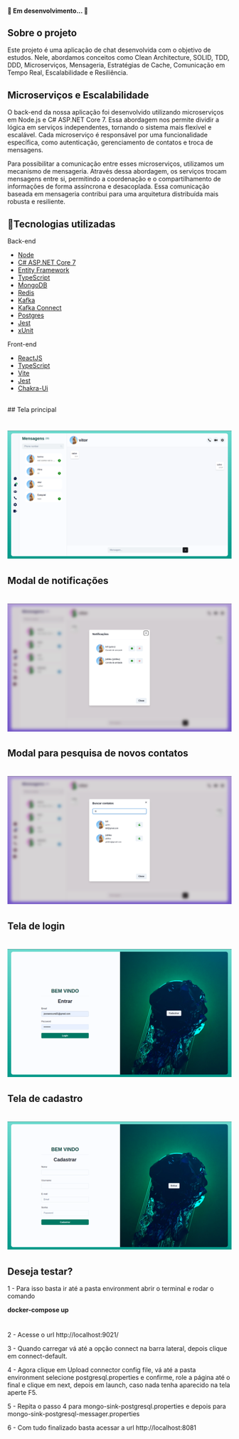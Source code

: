 <h4 align="movielist"> 
	🚧 Em desenvolvimento... 🚧
</h4>


<!-- ABOUT THE PROJECT -->
## Sobre o projeto
Este projeto é uma aplicação de chat desenvolvida com o objetivo de estudos. Nele, abordamos conceitos como Clean Architecture, SOLID, TDD, DDD, Microserviços, Mensageria, Estratégias de Cache, Comunicação em Tempo Real, Escalabilidade e Resiliência.


## Microserviços e Escalabilidade
O back-end da nossa aplicação foi desenvolvido utilizando microserviços em Node.js e C# ASP.NET Core 7. Essa abordagem nos permite dividir a lógica em serviços independentes, tornando o sistema mais flexível e escalável. Cada microserviço é responsável por uma funcionalidade específica, como autenticação, gerenciamento de contatos e troca de mensagens.

Para possibilitar a comunicação entre esses microserviços, utilizamos um mecanismo de mensageria. Através dessa abordagem, os serviços trocam mensagens entre si, permitindo a coordenação e o compartilhamento de informações de forma assíncrona e desacoplada. Essa comunicação baseada em mensageria contribui para uma arquitetura distribuída mais robusta e resiliente.


## 🚀Tecnologias utilizadas
Back-end
* [Node](https://nodejs.org/en)
* [C# ASP.NET Core 7](https://learn.microsoft.com/en-us/aspnet/core/release-notes/aspnetcore-7.0?view=aspnetcore-7.0)
* [Entity Framework](https://learn.microsoft.com/pt-br/ef/)
* [TypeScript](https://www.typescriptlang.org/)
* [MongoDB](https://www.mongodb.com/)
* [Redis](https://redis.io/)
* [Kafka](https://kafka.apache.org/)
* [Kafka Connect](https://docs.confluent.io/platform/current/connect/index.html)
* [Postgres](https://www.postgresql.org/)
* [Jest](https://jestjs.io/pt-BR/)
* [xUnit](https://xunit.net/)

Front-end
* [ReactJS](https://pt-br.reactjs.org/)
* [TypeScript](https://www.typescriptlang.org/)
* [Vite](https://vitejs.dev/)
* [Jest](https://jestjs.io/pt-BR/)
* [Chakra-Ui](https://chakra-ui.com/)
</br>
## Tela principal
<h1 align="center">
  <img alt="movielist" title="#movielist" src="images/tela principal.png" />
</h1>

## Modal de notificações
<h1 align="center">
  <img alt="movielist" title="#movielist" src="images/convite.png" />
</h1>

## Modal para pesquisa de novos contatos
<h1 align="center">
  <img alt="movielist" title="#movielist" src="images/busca de contatos.png" />
</h1>

## Tela de login
<h1 align="center">
  <img alt="movielist" title="#movielist" src="images/login.png" />
</h1>

## Tela de cadastro
<h1 align="center">
  <img alt="movielist" title="#movielist" src="images/cadastro.png" />
</h1>


## Deseja testar?

1 - Para isso basta ir até a pasta environment abrir o terminal e rodar o comando

**docker-compose up**
#
2 - Acesse o url http://localhost:9021/

3 - Quando carregar vá até a opção connect na barra lateral, depois clique em 
connect-default.

4 - Agora clique em Upload connector config file, vá até a pasta environment selecione postgresql.properties e confirme, role a página até o final e clique em
next, depois em launch, caso nada tenha aparecido na tela aperte F5.

5 - Repita o passo 4 para mongo-sink-postgresql.properties e depois para mongo-sink-postgresql-messager.properties

6 - Com tudo finalizado basta acessar a url http://localhost:8081


